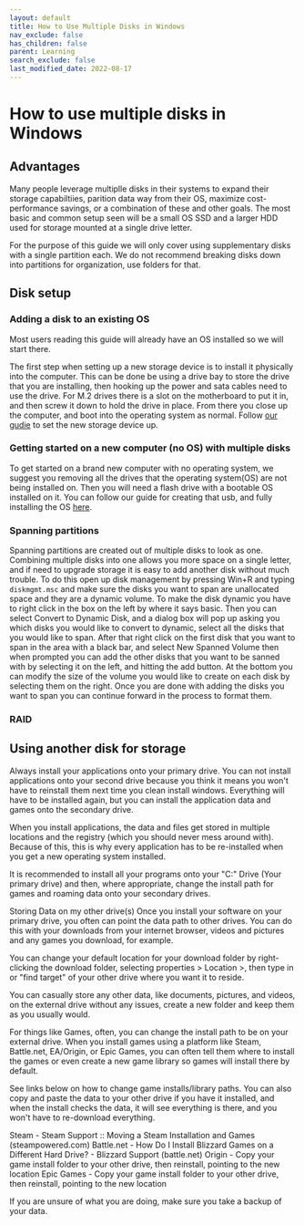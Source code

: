 ```yaml
---
layout: default
title: How to Use Multiple Disks in Windows
nav_exclude: false
has_children: false
parent: Learning
search_exclude: false
last_modified_date: 2022-08-17
---
```


# How to use multiple disks in Windows
## Advantages
Many people leverage multiplle disks in their systems to expand their storage capabiltiies, parition data way from their OS, maximize cost-performance savings, or a combination of these and other goals. The most basic and common setup seen will be a small OS SSD and a larger HDD used for storage mounted at a single drive letter. 

For the purpose of this guide we will only cover using supplementary disks with a single partition each. We do not recommend breaking disks down into partitions for organization, use folders for that.

## Disk setup
### Adding a disk to an existing OS
Most users reading this guide will already have an OS installed so we will start there. 

The first step when setting up a new storage device is to install it physically into the computer. This can be done be using a drive bay to store the drive that you are installing, then hooking up the power and sata cables need to use the drive. For M.2 drives there is a slot on the motherboard to put it in, and then screw it down to hold the drive in place. From there you close up the computer, and  boot into the operating system as normal. Follow [our gudie](/docs/diks/disk-management) to set the new storage device up.

### Getting started on a new computer (no OS) with multiple disks
To get started on a brand new computer with no operating system, we suggest you removing all the drives that the operating system(OS) are not being installed on. Then you will need a flash drive with a bootable OS installed on it. You can follow our guide for creating that usb, and fully installing the OS [here](/docs/installations).

### Spanning partitions 
Spanning partitions are created out of multiple disks to look as one. Combining multiple disks into one allows you more space on a single letter, and if need to upgrade storage it is easy to add another disk without much trouble. To do this open up disk management by pressing Win+R and typing `diskmgmt.msc` and make sure the disks you want to span are unallocated space and they are a dynamic volume. To make the disk dynamic you have to right click in the box on the left by where it says basic. Then you can select Convert to Dynamic Disk, and a dialog box will pop up asking you which disks you would like to convert to dynamic, select all the disks that you would like to span. After that right click on the first disk that you want to span in the area with a black bar, and select New Spanned Volume then when prompted you can add the other disks that you want to be sanned with by selecting it on the left, and hitting the add button. At the bottom you can modify the size of the volume you would like to create on each disk by selecting them on the right. Once you are done with adding the disks you want to span you can continue forward in the process to format them. 

### RAID


## Using another disk for storage
Always install your applications onto your primary drive. You can not install applications onto your second drive because you think it means you won't have to reinstall them next time you clean install windows. Everything will have to be installed again, but you can install the application data and games onto the secondary drive.

When you install applications, the data and files get stored in multiple locations and the registry (which you should never mess around with). Because of this, this is why every application has to be re-installed when you get a new operating system installed.

It is recommended to install all your programs onto your "C:\" Drive (Your primary drive) and then, where appropriate, change the install path for games and roaming data onto your secondary drives.

Storing Data on my other drive(s)
Once you install your software on your primary drive, you often can point the data path to other drives. You can do this with your downloads from your internet browser, videos and pictures and any games you download, for example.

You can change your default location for your download folder by right-clicking the download folder, selecting properties > Location >, then type in or "find target" of your other drive where you want it to reside.

You can casually store any other data, like documents, pictures, and videos, on the external drive without any issues, create a new folder and keep them as you usually would.

For things like Games, often, you can change the install path to be on your external drive. When you install games using a platform like Steam, Battle.net, EA/Origin, or Epic Games, you can often tell them where to install the games or even create a new game library so games will install there by default.

See links below on how to change game installs/library paths.
You can also copy and paste the data to your other drive if you have it installed, and when the install checks the data, it will see everything is there, and you won't have to re-download everything.

Steam - Steam Support :: Moving a Steam Installation and Games (steampowered.com)
Battle.net - How Do I Install Blizzard Games on a Different Hard Drive? - Blizzard Support (battle.net)
Origin - Copy your game install folder to your other drive, then reinstall, pointing to the new location
Epic Games - Copy your game install folder to your other drive, then reinstall, pointing to the new location

If you are unsure of what you are doing, make sure you take a backup of your data.

